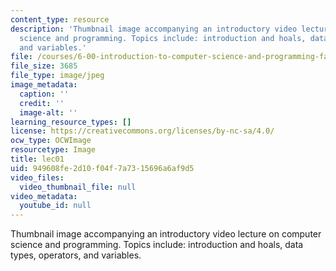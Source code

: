 ```yaml
---
content_type: resource
description: 'Thumbnail image accompanying an introductory video lecture on computer
  science and programming. Topics include: introduction and hoals, data types, operators,
  and variables.'
file: /courses/6-00-introduction-to-computer-science-and-programming-fall-2008/949608fe2d10f04f7a7315696a6af9d5_lec01.jpg
file_size: 3685
file_type: image/jpeg
image_metadata:
  caption: ''
  credit: ''
  image-alt: ''
learning_resource_types: []
license: https://creativecommons.org/licenses/by-nc-sa/4.0/
ocw_type: OCWImage
resourcetype: Image
title: lec01
uid: 949608fe-2d10-f04f-7a73-15696a6af9d5
video_files:
  video_thumbnail_file: null
video_metadata:
  youtube_id: null
---
```

Thumbnail image accompanying an introductory video lecture on computer science and programming. Topics include: introduction and hoals, data types, operators, and variables.